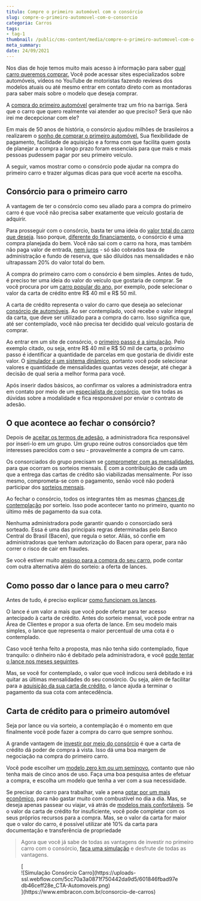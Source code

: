 ```yaml
---
titulo: Compre o primeiro automóvel com o consórcio
slug: compre-o-primeiro-automovel-com-o-consorcio
categoria: Carros
tags:
- tag-1
thumbnail: /public/cms-content/media/compre-o-primeiro-automovel-com-o-consorcio.jpg
meta_summary: 
date: 24/09/2021
---
```

Nos dias de hoje temos muito mais acesso à informação para saber [qual carro queremos comprar.](https://www.embracon.com.br/blog/4-motivos-para-voce-comprar-um-carro-novo) Você pode acessar sites especializados sobre automóveis, vídeos no YouTube de motoristas fazendo reviews dos modelos atuais ou até mesmo entrar em contato direto com as montadoras para saber mais sobre o modelo que deseja comprar.

A [compra do primeiro automóvel](https://www.embracon.com.br/blog/primeiro-carro-como-acertar-na-escolha) geralmente traz um frio na barriga. Será que o carro que quero realmente vai atender ao que preciso? Será que não irei me decepcionar com ele?

Em mais de 50 anos de história, o consórcio ajudou milhões de brasileiros a realizarem o [sonho de comprar o primeiro automóvel.](https://www.embracon.com.br/blog/guia-completo-para-a-compra-do-primeiro-carro) Sua flexibilidade de pagamento, facilidade de aquisição e a forma com que facilita quem gosta de planejar a compra a longo prazo foram essenciais para que mais e mais pessoas pudessem pagar por seu primeiro veículo.

A seguir, vamos mostrar como o consórcio pode ajudar na compra do primeiro carro e trazer algumas dicas para que você acerte na escolha.

Consórcio para o primeiro carro
-------------------------------

A vantagem de ter o consórcio como seu aliado para a compra do primeiro carro é que você não precisa saber exatamente que veículo gostaria de adquirir.

Para prosseguir com o consórcio, basta ter uma ideia do [valor total do carro que deseja](https://www.embracon.com.br/blog/quais-sao-os-11-carros-2018-mais-baratos-do-brasil). Isso porque, [diferente do financiamento](https://www.embracon.com.br/blog/financiamento-ou-consorcio-de-carro), o consórcio é uma compra planejada do bem. Você não sai com o carro na hora, mas também não paga valor de entrada, [nem juros](https://www.embracon.com.br/blog/consorcio-nao-tem-juros-entenda) - só são cobrados taxa de administração e fundo de reserva, que são diluídos nas mensalidades e não ultrapassam 20% do valor total do bem.

A compra do primeiro carro com o consórcio é bem simples. Antes de tudo, é preciso ter uma ideia do valor do veículo que gostaria de comprar. Se você procura por um [carro popular do ano,](https://www.embracon.com.br/blog/carros-mais-baratos-os-modelos-de-ate-r-40-mil) por exemplo, pode selecionar o valor da carta de crédito entre R$ 40 mil e R$ 50 mil.

A carta de crédito representa o valor do carro que deseja ao selecionar [consórcio de automóveis](https://www.embracon.com.br/blog/como-funciona-consorcio-de-automoveis-por-que-boa-opcao). Ao ser contemplado, você recebe o valor integral da carta, que deve ser utilizado para a compra do carro. Isso significa que, até ser contemplado, você não precisa ter decidido qual veículo gostaria de comprar.

Ao entrar em um site de consórcio, o [primeiro passo é a simulação](https://www.embracon.com.br/blog/entenda-a-importancia-de-fazer-uma-simulacao-antes-de-contratar-um-consorcio). Pelo exemplo citado, ou seja, entre R$ 40 mil e R$ 50 mil de carta, o próximo passo é identificar a quantidade de parcelas em que gostaria de dividir este valor. O [simulador é um sistema dinâmico](https://www.embracon.com.br/blog/simulacao-de-consorcio), portanto você pode selecionar valores e quantidade de mensalidades quantas vezes desejar, até chegar à decisão de qual seria a melhor forma para você.

Após inserir dados básicos, ao confirmar os valores a administradora entra em contato por meio de um [especialista de consórcio](https://www.embracon.com.br/blog/tudo-o-que-voce-precisa-saber-sobre-a-importancia-de-um-consultor-de-consorcio), que tira todas as dúvidas sobre a modalidade e fica responsável por enviar o contrato de adesão.

O que acontece ao fechar o consórcio?
-------------------------------------

Depois de [aceitar os termos de adesão](https://www.embracon.com.br/blog/saiba-o-que-avaliar-antes-de-assinar-um-contrato-de-consorcio), a administradora fica responsável por inseri-lo em um grupo. Um grupo reúne outros consorciados que têm interesses parecidos com o seu - provavelmente a compra de um carro.

Os consorciados do grupo precisam se [comprometer com as mensalidades](https://www.embracon.com.br/blog/11-coisas-que-voce-precisa-saber-sobre-a-parcela-do-consorcio), para que ocorram os sorteios mensais. É com a contribuição de cada um que a entrega das cartas de crédito são viabilizadas mensalmente. Por isso mesmo, comprometa-se com o pagamento, senão você não poderá participar dos [sorteios mensais](https://www.embracon.com.br/blog/assembleia-de-consorcio-como-funciona).

Ao fechar o consórcio, todos os integrantes têm as mesmas [chances de contemplação](https://www.embracon.com.br/blog/quais-sao-as-formas-de-contemplacao) por sorteio. Isso pode acontecer tanto no primeiro, quanto no último mês de pagamento da sua cota.

Nenhuma administradora pode garantir quando o consorciado será sorteado. Essa é uma das principais regras determinadas pelo Banco Central do Brasil (Bacen), que regula o setor. Aliás, só confie em administradoras que tenham autorização do Bacen para operar, para não correr o risco de cair em fraudes.

Se você estiver muito [ansioso para a compra do seu carro](https://www.embracon.com.br/blog/pensando-em-comprar-um-carro-saiba-o-que-levar-em-consideracao), pode contar com outra alternativa além do sorteio: a oferta de lances.

Como posso dar o lance para o meu carro?
----------------------------------------

Antes de tudo, é preciso explicar [como funcionam os lances](https://www.embracon.com.br/blog/como-funcionam-os-tipos-de-lances-no-consorcio).

O lance é um valor a mais que você pode ofertar para ter acesso antecipado à carta de crédito. Antes do sorteio mensal, você pode entrar na Área de Clientes e propor a sua oferta de lance. Em seu modelo mais simples, o lance que representa o maior percentual de uma cota é o contemplado.

Caso você tenha feito a proposta, mas não tenha sido contemplado, fique tranquilo: o dinheiro não é debitado pela administradora, e você [pode tentar o lance nos meses seguintes](https://www.embracon.com.br/blog/como-fazer-oferta-de-lance-em-consorcio).

Mas, se você for contemplado, o valor que você indicou será debitado e irá quitar as últimas mensalidades do seu consórcio. Ou seja, além de facilitar para a [aquisição da sua carta de crédito](https://www.embracon.com.br/blog/tudo-o-que-voce-precisa-saber-sobre-a-carta-de-credito-de-consorcios), o lance ajuda a terminar o pagamento da sua cota com antecedência.

Carta de crédito para o primeiro automóvel
------------------------------------------

Seja por lance ou via sorteio, a contemplação é o momento em que finalmente você pode fazer a compra do carro que sempre sonhou.

A grande vantagem de [investir por meio do consórcio](https://www.embracon.com.br/blog/8-motivos-que-comprovam-que-consorcio-e-investimento) é que a carta de crédito dá poder de compra à vista. Isso dá uma boa margem de negociação na compra do primeiro carro.

Você pode escolher um [modelo zero km ou um seminovo](https://www.embracon.com.br/blog/carro-zero-ou-seminovo), contanto que não tenha mais de cinco anos de uso. Faça uma boa pesquisa antes de efetuar a compra, e escolha um modelo que tenha a ver com a sua necessidade.

Se precisar do carro para trabalhar, vale a pena [optar por um mais econômico](https://www.embracon.com.br/blog/afinal-quais-sao-os-carros-mais-economicos-do-mercado), para não gastar muito com combustível no dia a dia. Mas, se deseja apenas passear ou viajar, vá atrás de [modelos mais confortáveis](https://www.embracon.com.br/blog/carro-de-passeio-como-escolher-a-melhor-opcao). Se o valor da carta de crédito for insuficiente, você pode completar com os seus próprios recursos para a compra. Mas, se o valor da carta for maior que o valor do carro, é possível utilizar até 10% da carta para documentação e transferência de propriedade

> Agora que você já sabe de todas as vantagens de investir no primeiro carro com o consórcio, [faça uma simulação](https://www.embracon.com.br/consorcio-de-carros) e desfrute de todas as vantagens.

<figure class="w-richtext-figure-type-image w-richtext-align-center">[<div>![Simulação Consórcio Carro](https://uploads-ssl.webflow.com/5cc70a3a0871f750442da9d5/601846fbad97edb46ceff28e_CTA-Automoveis.png)</div>](https://www.embracon.com.br/consorcio-de-carros)</figure>‍

